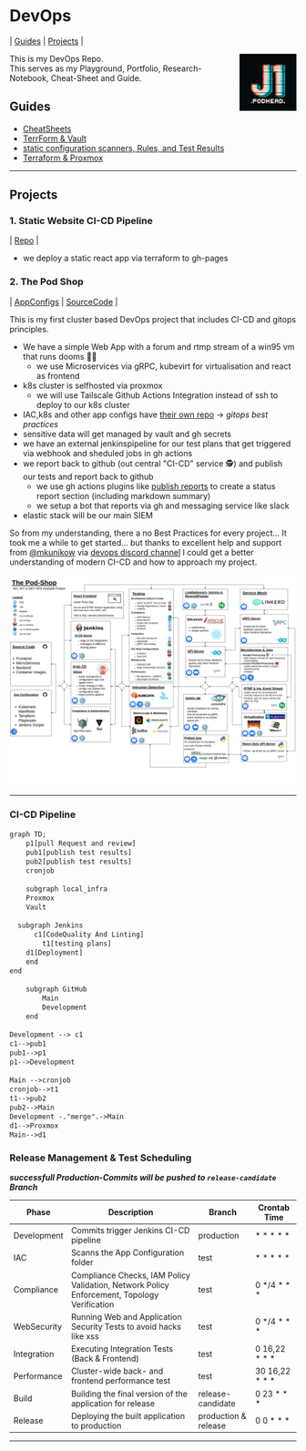 

# DevOps

| [Guides](https://ji-podhead.github.io/DevOps/)  |  [Projects](https://github.com/ji-podhead/DevOps/blob/main/readme.md#projects)  |

<div align="center">
      <img src="https://github.com/ji-podhead/ji-podhead/blob/main/logo.jpg?raw=true" align="right" width="100" />
</div>

This is my DevOps Repo.  <br> This serves as my Playground, Portfolio, Research-Notebook, Cheat-Sheet and Guide.

## Guides 
 - [CheatSheets](https://github.com/ji-podhead/DevOps/blob/main/cheatsheets.md)	
 - [TerrForm & Vault](https://ji-podhead.github.io/DevOps/guides/terraform&vault/)
 - [static configuration scanners, Rules, and Test Results](https://ji-podhead.github.io/DevOps/automatic_checks)
 - [Terraform & Proxmox](https://ji-podhead.github.io/DevOps/guides/terraform%26proxmox)  

---

## Projects 

### 1. Static Website CI-CD Pipeline

| [Repo](https://github.com/ji-podhead/ji-podhead-blog) |

- we deploy a static react app via terraform to gh-pages

### 2. The Pod Shop

| [AppConfigs](https://github.com/ji-podhead/Pod-Shop-App-Configs/blob/main/README.md) | [SourceCode](https://github.com/ji-podhead/Pod-Shop-SourceCode) |


This is my first cluster based DevOps project that includes CI-CD and gitops principles.

- We have a simple Web App with a  forum and rtmp stream of a win95 vm that runs dooms ⛓️‍💥
	- we use Microservices via gRPC, kubevirt for virtualisation and react as frontend
- k8s cluster is selfhosted via proxmox
 	- we will use Tailscale Github Actions Integration instead of ssh to deploy to our k8s cluster 
- IAC,k8s and other app configs have [their own repo](https://github.com/ji-podhead/Pod-Shop-App-Configs/blob/main/README.md) -> *gitops best practices* 
- sensitive data will get managed by vault and gh secrets
- we have an external jenkinspipeline for our test plans that get triggered via webhook and sheduled jobs in gh actions
- we report back to github (out central "CI-CD" service 🕵️) and publish our tests and report back to github
 	- we use gh actions plugins like  [publish reports](https://github.com/marketplace/actions/publish-test-results) to create a status report section (including markdown summary)
  	- we setup a bot that reports via gh and messaging service like slack      
- elastic stack will be our main SIEM

 

So from my understanding, there a no Best Practices for every project...
It took me a while to get started...
but thanks to excellent help and support from [@mkunikow](https://github.com/mkunikow) via [devops discord channel](https://discord.com/invite/devops-sre-infrastructure-419745677585940482) I could get a better understanding of modern CI-CD and how to approach my project. 
 






![POD SHOP](https://github.com/ji-podhead/DevOps/blob/main/pod-shop-infrastructure.png?raw=true)

---
### CI-CD Pipeline
```mermaid
graph TD;
    p1[pull Request and review]
    pub1[publish test results]
    pub2[publish test results]
    cronjob

    subgraph local_infra
    Proxmox
    Vault

  subgraph Jenkins
      c1[CodeQuality And Linting]
        t1[testing plans]
	d1[Deployment]
    end
end     

    subgraph GitHub 
        Main 
        Development 
    end

Development --> c1
c1-->pub1
pub1-->p1
p1-->Development

Main -->cronjob
cronjob-->t1
t1-->pub2
pub2-->Main
Development -."merge".->Main
d1-->Proxmox
Main-->d1
```
### Release Management & Test Scheduling
***successfull Production-Commits will be pushed to `release-candidate` Branch***

| Phase | Description | Branch | Crontab Time |
|---|---|---|---|
| Development | Commits trigger Jenkins CI-CD pipeline | production | * * * * * |
| IAC | Scanns the App Configuration folder | test | * * * * * |
| Compliance | Compliance Checks, IAM Policy Validation, Network Policy Enforcement, Topology Verification | test |  0 */4 * * * |
| WebSecurity | Running Web and Application Security Tests to avoid hacks like xss | test |  0 */4 * * * |
| Integration | Executing Integration Tests (Back & Frontend) | test | 0 16,22 * * * |
| Performance | Cluster-wide back- and frontend performance test  | test |  30 16,22 * * * |
| Build | Building the final version of the application for release | release-candidate | 0 23 * * * |
| Release | Deploying the built application to production | production & release | 0 0 * * * |


---
